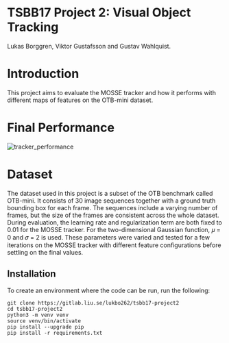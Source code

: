 # TSBB17 Project 2: Visual Object Tracking
Lukas Borggren, Viktor Gustafsson and Gustav Wahlquist.

# Introduction
This project aims to evaluate the MOSSE tracker and how it performs with different maps of features on
the OTB-mini dataset.

# Final Performance
![tracker_performance](https://user-images.githubusercontent.com/46990011/107772698-dbeade00-6d3c-11eb-897e-bff9c2fa96c2.png)


# Dataset
The dataset used in this project is a subset of the OTB benchmark called OTB-mini. It consists of 30
image sequences together with a ground truth bounding box for each frame. The sequences include a
varying number of frames, but the size of the frames are consistent across the whole dataset.
During evaluation, the learning rate and regularization term are both fixed to 0.01 for the MOSSE tracker.
For the two-dimensional Gaussian function, 𝜇 = 0 and 𝜎 = 2 is used. These parameters were varied and
tested for a few iterations on the MOSSE tracker with different feature configurations before settling on
the final values.


## Installation
To create an environment where the code can be run, run the following:
```
git clone https://gitlab.liu.se/lukbo262/tsbb17-project2
cd tsbb17-project2
python3 -m venv venv
source venv/bin/activate
pip install --upgrade pip
pip install -r requirements.txt
```
